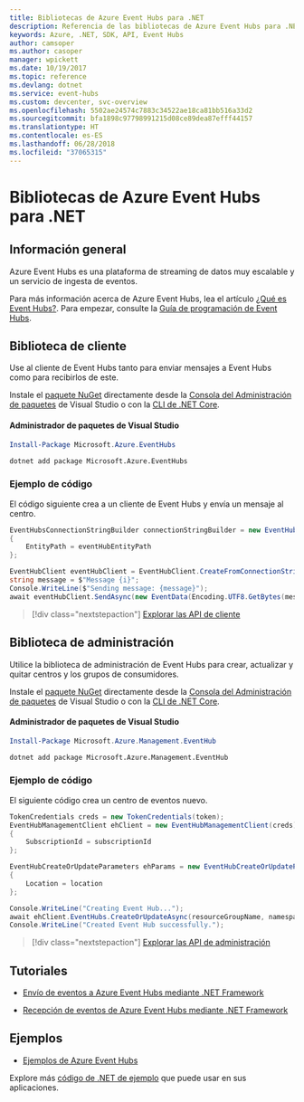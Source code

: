 ```yaml
---
title: Bibliotecas de Azure Event Hubs para .NET
description: Referencia de las bibliotecas de Azure Event Hubs para .NET
keywords: Azure, .NET, SDK, API, Event Hubs
author: camsoper
ms.author: casoper
manager: wpickett
ms.date: 10/19/2017
ms.topic: reference
ms.devlang: dotnet
ms.service: event-hubs
ms.custom: devcenter, svc-overview
ms.openlocfilehash: 5502ae24574c7883c34522ae18ca81bb516a33d2
ms.sourcegitcommit: bfa1898c97798991215d08ce89dea87efff44157
ms.translationtype: HT
ms.contentlocale: es-ES
ms.lasthandoff: 06/28/2018
ms.locfileid: "37065315"
---
```

# <a name="azure-event-hubs-libraries-for-net"></a>Bibliotecas de Azure Event Hubs para .NET

## <a name="overview"></a>Información general

Azure Event Hubs es una plataforma de streaming de datos muy escalable y un servicio de ingesta de eventos.

Para más información acerca de Azure Event Hubs, lea el artículo [¿Qué es Event Hubs?](/azure/event-hubs/event-hubs-what-is-event-hubs).  Para empezar, consulte la [Guía de programación de Event Hubs](/azure/event-hubs/event-hubs-programming-guide).

## <a name="client-library"></a>Biblioteca de cliente

Use al cliente de Event Hubs tanto para enviar mensajes a Event Hubs como para recibirlos de este.

Instale el [paquete NuGet](https://www.nuget.org/packages/Microsoft.Azure.EventHubs) directamente desde la [Consola del Administración de paquetes][PackageManager] de Visual Studio o con la [CLI de .NET Core][DotNetCLI].

#### <a name="visual-studio-package-manager"></a>Administrador de paquetes de Visual Studio

```powershell
Install-Package Microsoft.Azure.EventHubs
```

```bash
dotnet add package Microsoft.Azure.EventHubs
```

### <a name="code-example"></a>Ejemplo de código

El código siguiente crea a un cliente de Event Hubs y envía un mensaje al centro.

```csharp
EventHubsConnectionStringBuilder connectionStringBuilder = new EventHubsConnectionStringBuilder(eventHubConnectionString)
{
    EntityPath = eventHubEntityPath
};

EventHubClient eventHubClient = EventHubClient.CreateFromConnectionString(connectionStringBuilder.ToString());
string message = $"Message {i}";
Console.WriteLine($"Sending message: {message}");
await eventHubClient.SendAsync(new EventData(Encoding.UTF8.GetBytes(message)));
```

> [!div class="nextstepaction"]
> [Explorar las API de cliente](/dotnet/api/overview/azure/eventhub/client)

## <a name="management-library"></a>Biblioteca de administración

Utilice la biblioteca de administración de Event Hubs para crear, actualizar y quitar centros y los grupos de consumidores.

Instale el [paquete NuGet](https://www.nuget.org/packages/Microsoft.Azure.Management.EventHub) directamente desde la [Consola del Administración de paquetes][PackageManager] de Visual Studio o con la [CLI de .NET Core][DotNetCLI].

#### <a name="visual-studio-package-manager"></a>Administrador de paquetes de Visual Studio

```powershell
Install-Package Microsoft.Azure.Management.EventHub
```

```bash
dotnet add package Microsoft.Azure.Management.EventHub
```

### <a name="code-example"></a>Ejemplo de código

El siguiente código crea un centro de eventos nuevo.

```csharp
TokenCredentials creds = new TokenCredentials(token);
EventHubManagementClient ehClient = new EventHubManagementClient(creds)
{
    SubscriptionId = subscriptionId
};

EventHubCreateOrUpdateParameters ehParams = new EventHubCreateOrUpdateParameters()
{
    Location = location
};

Console.WriteLine("Creating Event Hub...");
await ehClient.EventHubs.CreateOrUpdateAsync(resourceGroupName, namespaceName, EventHubName, ehParams);
Console.WriteLine("Created Event Hub successfully.");
```

> [!div class="nextstepaction"]
> [Explorar las API de administración](/dotnet/api/overview/azure/eventhub/management)

## <a name="tutorials"></a>Tutoriales

* [Envío de eventos a Azure Event Hubs mediante .NET Framework](/azure/event-hubs/event-hubs-dotnet-framework-getstarted-send)

* [Recepción de eventos de Azure Event Hubs mediante .NET Framework](/azure/event-hubs/event-hubs-dotnet-framework-getstarted-receive-eph)

## <a name="samples"></a>Ejemplos

* [Ejemplos de Azure Event Hubs](https://github.com/Azure/azure-event-hubs/tree/master/samples)

Explore más [código de .NET de ejemplo](https://azure.microsoft.com/resources/samples/?platform=dotnet) que puede usar en sus aplicaciones.

[PackageManager]: https://docs.microsoft.com/nuget/tools/package-manager-console
[DotNetCLI]: https://docs.microsoft.com/dotnet/core/tools/dotnet-add-package
